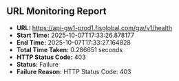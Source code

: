 ## URL Monitoring Report

- **URL:** https://api-gw1-prod1.fisglobal.com/gw/v1/health
- **Start Time:** 2025-10-07T17:33:26.878177
- **End Time:** 2025-10-07T17:33:27.164828
- **Total Time Taken:** 0.286651 seconds
- **HTTP Status Code:** 403
- **Status:** Failure
- **Failure Reason:** HTTP Status Code: 403
